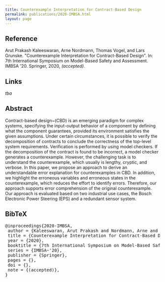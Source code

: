 ```yaml
---
title: Counterexample Interpretation for Contract-Based Design
permalink: publications/2020-IMBSA.html
layout: page
---
```


## Reference
Arut Prakash Kaleeswaran, Arne Nordmann, Thomas Vogel, and Lars Grunske. "Counterexample Interpretation for Contract-Based Design". In: 7th International Symposium on Model-Based Safety and Assessment. IMBSA '20. Springer, 2020, _(accepted)_.

## Links
_tba_

## Abstract
Contract-based design~(CBD) is an emerging paradigm for complex systems, specifying the input-output behavior of a component by defining what the component guarantees, provided its environment satisfies the given assumptions. Under certain circumstances, it is possible to verify the decomposition of contracts to conclude the correctness of the top-level system requirements. Verification is performed by using model checkers. If the decomposition of the contract is found to be incorrect, a model checker generates a counterexample. However, the challenging task is to understand the counterexample, which usually is lengthy, cryptic, and verbose. In this paper, we propose an approach to derive an understandable error explanation for counterexamples in CBD. In addition, we highlight the erroneous variables and erroneous states in the counterexample, which reduces the effort to identify errors. Therefore, our approach supports error comprehension of the original counterexample. Our approach is evaluated based on two industrial use cases, the Bosch Electronic Power Steering (EPS) and a redundant sensor system.


## BibTeX

<div class="bibtex">
<pre>@inproceedings{2020-IMBSA,
 author = {Kaleeswaran, Arut Prakash and Nordmann, Arne and Vogel, Thomas and Grunske, Lars},
 title = {Counterexample Interpretation for Contract-Based Design},
 year = {2020},
 booktitle = {7th International Symposium on Model-Based Safety and Assessment},
 series = {IMBSA~'20},
 publisher = {Springer},
 pages = {},
 doi = {},
 note = {(accepted)},
}</pre>
</div>
